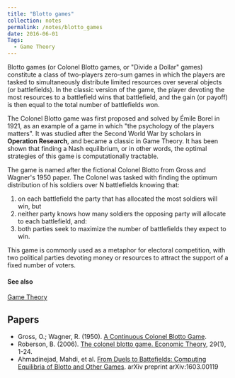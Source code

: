 ```yaml
---
title: "Blotto games"
collection: notes
permalink: /notes/blotto_games
date: 2016-06-01
Tags:
  - Game Theory
---
```


Blotto games (or Colonel Blotto games, or "Divide a Dollar" games) constitute a class of two-players zero-sum games in which the players are tasked to simultaneously distribute limited resources over several objects (or battlefields). In the classic version of the game, the player devoting the most resources to a battlefield wins that battlefield, and the gain (or payoff) is then equal to the total number of battlefields won.

The Colonel Blotto game was first proposed and solved by Émile Borel in 1921, as an example of a game in which "the psychology of the players matters". It was studied after the Second World War by scholars in **Operation Research**, and became a classic in Game Theory. It has been shown that finding a Nash equilibrium, or in other words, the optimal strategies of this game is computationally tractable.

The game is named after the fictional Colonel Blotto from Gross and Wagner's 1950 paper. The Colonel was tasked with finding the optimum distribution of his soldiers over N battlefields knowing that:
1) on each battlefield the party that has allocated the most soldiers will win, but
2) neither party knows how many soldiers the opposing party will allocate to each battlefield, and:
3) both parties seek to maximize the number of battlefields they expect to win.

This game is commonly used as a metaphor for electoral competition, with two political parties devoting money or resources to attract the support of a fixed number of voters.


#### See also
[Game Theory](/notes/game_theory)




## Papers
* Gross, O.; Wagner, R. (1950). [A Continuous Colonel Blotto Game](https://www.rand.org/pubs/research_memoranda/2006/RM408.pdf).
* Roberson, B. (2006). [The colonel blotto game. Economic Theory](http://link.springer.com/article/10.1007%2Fs00199-005-0071-5?LI=true), 29(1), 1-24.
* Ahmadinejad, Mahdi, et al. [From Duels to Battefields: Computing Equilibria of Blotto and Other Games](http://arxiv.org/pdf/1603.00119v2.pdf). arXiv preprint arXiv:1603.00119




